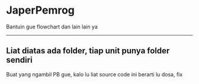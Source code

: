 # JaperPemrog
Bantuin gue flowchart dan lain lain ya


------------------------
Liat diatas ada folder, tiap unit punya folder sendiri
------------------------
Buat yang ngambil PB gue, kalo lu liat source code ini berarti lu dosa, fix
